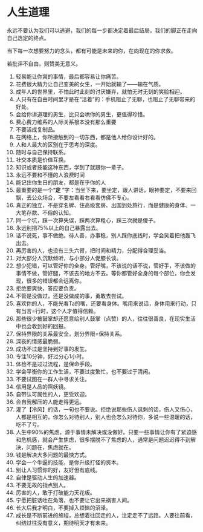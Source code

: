 # 人生道理
永远不要认为我们可以逃避，我们的每一步都决定着最后结局，我们的脚正在走向自己选定的终点。

当下每一次想要努力的念头，都有可能是未来的你，在向现在的你求救。

若批评不自由，则赞美无意义。

1. 轻易能让你爽的事情，最后都容易让你痛苦。
2. 花费很大精力让自己变美的女生，一开始就输了——输在气质。
3. 成年人的世界里，不怕此时此刻的讨厌嫌弃，就怕无时无刻的笑脸相迎。
4. 人只有在自由时间里才是在“活着”的：手机阻止了无聊，也阻止了无聊带来的好处。
5. 会给你讲道理的男生，比只会哄你的男生，更值得珍惜。
6. 费心费力维系的人际关系根本没有那么重要
7. 不要活成复制品。
8. 在网络上，你所接触到的一切东西，都是他人给你设计好的。
9. 人和人最大的区别在于思考的深度。
10. 随时与自己保持联系。
11. 社交本质是价值互换。
12. 知识或者技能这种东西，学到了就跟你一辈子。
13. 永远不要和不懂的人浪费时间
14. 能记住你生日的朋友，都是在乎你的人
15. 最重要的是一个“**定** ”字：当坐下来，要坐定，跟人讲话，眼神要定，不要来回飘，去公众场合，不要左看看右看看仿佛不专心。
16. 真正的独立，不是穿名牌、住高级套房、出国到处旅行，而是健康的身体、一大笔存款、不俗的认知。
17. 同一个坑，踩一次算失误，踩两次算粗心，踩三次就是傻子。
18. 永远别把75%以上的自己暴露出去。
19. 话不说死，事不做绝。待人善，办事稳，别人踩你底线时，学会笑着把他轰飞出去。
20. 再厉害的人，也没有三头六臂，把时间和精力，分配得合理妥当。
21. 对大部分人沉默倾听，与小部分人促膝长谈。
22. 想少犯错，可以管好你的全身。管好嘴，不该说的话不说，管好手，不该做的事情不做，管好腿，不该去的地方不去。等你都管好全身的每个部位，你会发现，很多的错误都会远离你。
23. 拒绝要爽快，答应要负责。
24. 不管是没做过，还是没做成的事，勇敢去尝试。
25. 喜欢你的人，不能光看Ta的嘴，还要看身体。嘴用来说话，身体用来行动，只有当言=行时，这个人才值得信赖。
26. 那些很少被鼓掌却还愿意给别人鼓掌（点赞）的人，往往很善良，在现实生活中也会收到好的回报。
27. 保持界限的关系最安全，划分界限=保持关系。
28. 深夜的情感最脆弱。
29. 成功不过是坚持到好事的发生。
30. 专注10分钟，好过分心1小时。
31. 体检不是过过流程，是保命手段。
32. 学会平衡你的工作生活，不要过度繁忙，也不要过于清闲。
33. 不要试图在一群人中寻求关注。
34. 信用是人品的照妖镜。
35. 自带认可属性的人，更受欢迎。
36. 会自我解压的人能走得更远。
37. 灌了【冷风】的话，一句也不要说。拒绝说那些伤人讽刺的话，伤人又伤心，人都是相互的，你怎么对待别人，别人也会怎么对待你，多说一些温暖的话，吃不了亏。
38. 人生中90%的焦虑，源于事情未解决或没做好。只要一些事情让你有了紧迫感和危机感，就会产生焦虑，很多摆脱不了焦虑的人，通常是问题迟迟得不到解决，问题在，焦虑就在。
39. 钱是解决大多问题的最快方式。
40. 学会一个牛逼的技能，是你升级打怪的资本。
41. 别让人习惯你的好，友好但有底线。
42. 自律是驱动人生的加速器。
43. 不要无故的指点别人。
44. 厉害的人，敢于打破能力天花板。
45. 宁愿把脏话吐在角落，也不要让它出来祸害人间。
46. 长大后我才明白，不要掉入烦恼的沼泽。
47. 成长是不断前进的旅程，总想着往回走的人，注定走不了远路。人要往前看，纠结过往没有意义，期待明天才有未来。
